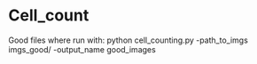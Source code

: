 # Cell_count

Good files where run with: python cell_counting.py -path_to_imgs imgs_good/ -output_name good_images
